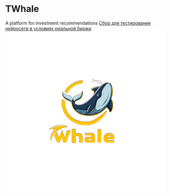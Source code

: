 # TWhale
A platform for investment recommendations
[Сбор для тестирования нейросети в условиях реальной биржи](https://www.tinkoff.ru/cf/4I7TnmPpO2e)
<img src="https://github.com/bratik1744/TWhale/blob/main/additional_files/logo.png" />
